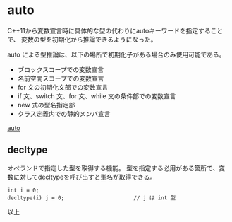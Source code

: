 # auto

C++11から変数宣言時に具体的な型の代わりにautoキーワードを指定することで、
変数の型を初期化から推論できるようになった。

auto による型推論は、以下の場所で初期化子がある場合のみ使用可能である。

* ブロックスコープでの変数宣言
* 名前空間スコープでの変数宣言
* for 文の初期化文部での変数宣言
* if 文、switch 文、for 文、while 文の条件部での変数宣言
* new 式の型名指定部
* クラス定義内での静的メンバ宣言


[auto](/auto/src/autosample.cpp)

## decltype


オペランドで指定した型を取得する機能。
型を指定する必用がある箇所で、変数に対してdecltypeを呼び出すと型名が取得できる。

```
int i = 0;
decltype(i) j = 0;                      // j は int 型
```

以上
